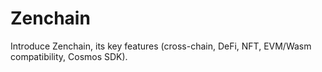 # Zenchain
Introduce Zenchain, its key features (cross-chain, DeFi, NFT, EVM/Wasm compatibility, Cosmos SDK).
